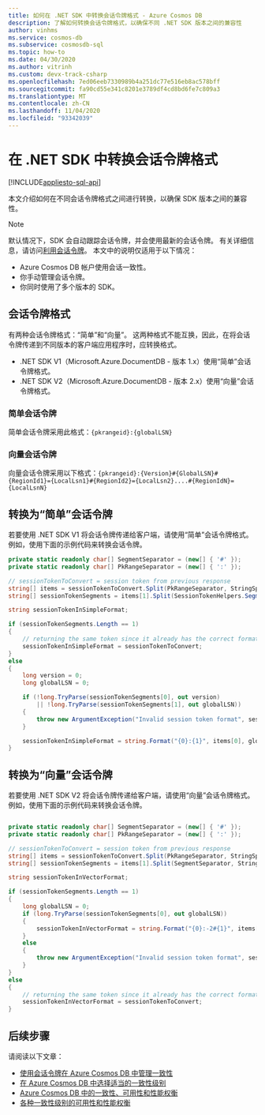 ```yaml
---
title: 如何在 .NET SDK 中转换会话令牌格式 - Azure Cosmos DB
description: 了解如何转换会话令牌格式，以确保不同 .NET SDK 版本之间的兼容性
author: vinhms
ms.service: cosmos-db
ms.subservice: cosmosdb-sql
ms.topic: how-to
ms.date: 04/30/2020
ms.author: vitrinh
ms.custom: devx-track-csharp
ms.openlocfilehash: 7ed06eeb7330989b4a251dc77e516eb8ac578bff
ms.sourcegitcommit: fa90cd55e341c8201e3789df4cd8bd6fe7c809a3
ms.translationtype: MT
ms.contentlocale: zh-CN
ms.lasthandoff: 11/04/2020
ms.locfileid: "93342039"
---
```

# <a name="convert-session-token-formats-in-net-sdk"></a>在 .NET SDK 中转换会话令牌格式
[!INCLUDE[appliesto-sql-api](includes/appliesto-sql-api.md)]

本文介绍如何在不同会话令牌格式之间进行转换，以确保 SDK 版本之间的兼容性。

> [!NOTE]
> 默认情况下，SDK 会自动跟踪会话令牌，并会使用最新的会话令牌。  有关详细信息，请访问[利用会话令牌](how-to-manage-consistency.md#utilize-session-tokens)。 本文中的说明仅适用于以下情况：
> * Azure Cosmos DB 帐户使用会话一致性。
> * 你手动管理会话令牌。
> * 你同时使用了多个版本的 SDK。

## <a name="session-token-formats"></a>会话令牌格式

有两种会话令牌格式：“简单”和“向量”。  这两种格式不能互换，因此，在将会话令牌传递到不同版本的客户端应用程序时，应转换格式。
- .NET SDK V1（Microsoft.Azure.DocumentDB - 版本 1.x）使用“简单”会话令牌格式。
- .NET SDK V2（Microsoft.Azure.DocumentDB - 版本 2.x）使用“向量”会话令牌格式。

### <a name="simple-session-token"></a>简单会话令牌

简单会话令牌采用此格式：`{pkrangeid}:{globalLSN}`

### <a name="vector-session-token"></a>向量会话令牌

向量会话令牌采用以下格式：`{pkrangeid}:{Version}#{GlobalLSN}#{RegionId1}={LocalLsn1}#{RegionId2}={LocalLsn2}....#{RegionIdN}={LocalLsnN}`

## <a name="convert-to-simple-session-token"></a>转换为“简单”会话令牌

若要使用 .NET SDK V1 将会话令牌传递给客户端，请使用“简单”会话令牌格式。  例如，使用下面的示例代码来转换会话令牌。

```csharp
private static readonly char[] SegmentSeparator = (new[] { '#' });
private static readonly char[] PkRangeSeparator = (new[] { ':' });

// sessionTokenToConvert = session token from previous response
string[] items = sessionTokenToConvert.Split(PkRangeSeparator, StringSplitOptions.RemoveEmptyEntries);
string[] sessionTokenSegments = items[1].Split(SessionTokenHelpers.SegmentSeparator, StringSplitOptions.RemoveEmptyEntries);

string sessionTokenInSimpleFormat;

if (sessionTokenSegments.Length == 1)
{
    // returning the same token since it already has the correct format
    sessionTokenInSimpleFormat = sessionTokenToConvert;
}
else
{
    long version = 0;
    long globalLSN = 0;

    if (!long.TryParse(sessionTokenSegments[0], out version)
        || !long.TryParse(sessionTokenSegments[1], out globalLSN))
    {
        throw new ArgumentException("Invalid session token format", sessionTokenToConvert);
    }

    sessionTokenInSimpleFormat = string.Format("{0}:{1}", items[0], globalLSN);
}
```

## <a name="convert-to-vector-session-token"></a>转换为“向量”会话令牌

若要使用 .NET SDK V2 将会话令牌传递给客户端，请使用“向量”会话令牌格式。  例如，使用下面的示例代码来转换会话令牌。

```csharp

private static readonly char[] SegmentSeparator = (new[] { '#' });
private static readonly char[] PkRangeSeparator = (new[] { ':' });

// sessionTokenToConvert = session token from previous response
string[] items = sessionTokenToConvert.Split(PkRangeSeparator, StringSplitOptions.RemoveEmptyEntries);
string[] sessionTokenSegments = items[1].Split(SegmentSeparator, StringSplitOptions.RemoveEmptyEntries);

string sessionTokenInVectorFormat;

if (sessionTokenSegments.Length == 1)
{
    long globalLSN = 0;
    if (long.TryParse(sessionTokenSegments[0], out globalLSN))
    {
        sessionTokenInVectorFormat = string.Format("{0}:-2#{1}", items[0], globalLSN);
    }
    else
    {
        throw new ArgumentException("Invalid session token format", sessionTokenToConvert);
    }
}
else
{
    // returning the same token since it already has the correct format
    sessionTokenInVectorFormat = sessionTokenToConvert;
}
```

## <a name="next-steps"></a>后续步骤

请阅读以下文章：

* [使用会话令牌在 Azure Cosmos DB 中管理一致性](how-to-manage-consistency.md#utilize-session-tokens)
* [在 Azure Cosmos DB 中选择适当的一致性级别](./consistency-levels.md)
* [Azure Cosmos DB 中的一致性、可用性和性能权衡](./consistency-levels.md)
* [各种一致性级别的可用性和性能权衡](./consistency-levels.md)
